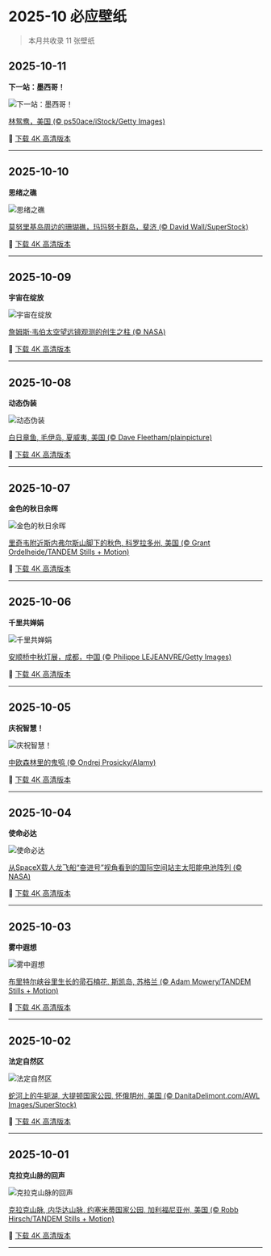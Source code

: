 # 2025-10 必应壁纸

> 本月共收录 11 张壁纸

## 2025-10-11

**下一站：墨西哥！**

![下一站：墨西哥！](https://www.bing.com/th?id=OHR.WoodDuckHen_ZH-CN9558916773_1920x1080.jpg&rf=LaDigue_1920x1080.jpg&pid=hp)

[林鸳鸯，美国 (© ps50ace/iStock/Getty Images)](https://www.bing.com/search?q=%E4%B8%96%E7%95%8C%E5%80%99%E9%B8%9F%E6%97%A5&form=hpcapt&mkt=zh-cn)

🔗 <a href="https://www.bing.com/th?id=OHR.WoodDuckHen_ZH-CN9558916773_UHD.jpg&rf=LaDigue_1920x1080.jpg&pid=hp" target="_blank">下载 4K 高清版本</a>

---


## 2025-10-10

**思绪之礁**

![思绪之礁](https://www.bing.com/th?id=OHR.MonurikiFiji_ZH-CN9178115886_1920x1080.jpg&rf=LaDigue_1920x1080.jpg&pid=hp)

[莫努里基岛周边的珊瑚礁，玛玛努卡群岛，斐济 (© David Wall/SuperStock)](https://www.bing.com/search?q=%E7%8E%9B%E7%8E%9B%E5%8A%AA%E5%8D%A1%E7%BE%A4%E5%B2%9B&form=hpcapt&mkt=zh-cn)

🔗 <a href="https://www.bing.com/th?id=OHR.MonurikiFiji_ZH-CN9178115886_UHD.jpg&rf=LaDigue_1920x1080.jpg&pid=hp" target="_blank">下载 4K 高清版本</a>

---


## 2025-10-09

**宇宙在绽放**

![宇宙在绽放](https://www.bing.com/th?id=OHR.WebbPillars_ZH-CN9054137596_1920x1080.jpg&rf=LaDigue_1920x1080.jpg&pid=hp)

[‌詹姆斯·韦伯太空望远镜观测的创生之柱 (© NASA)](https://www.bing.com/search?q=%E5%88%9B%E7%94%9F%E4%B9%8B%E6%9F%B1&form=hpcapt&mkt=zh-cn)

🔗 <a href="https://www.bing.com/th?id=OHR.WebbPillars_ZH-CN9054137596_UHD.jpg&rf=LaDigue_1920x1080.jpg&pid=hp" target="_blank">下载 4K 高清版本</a>

---


## 2025-10-08

**动态伪装**

![动态伪装](https://www.bing.com/th?id=OHR.OctopusCyanea_ZH-CN8948609460_1920x1080.jpg&rf=LaDigue_1920x1080.jpg&pid=hp)

[白日章鱼, 毛伊岛, 夏威夷, 美国 (© Dave Fleetham/plainpicture)](https://www.bing.com/search?q=%E4%B8%96%E7%95%8C%E7%AB%A0%E9%B1%BC%E6%97%A5&form=hpcapt&mkt=zh-cn)

🔗 <a href="https://www.bing.com/th?id=OHR.OctopusCyanea_ZH-CN8948609460_UHD.jpg&rf=LaDigue_1920x1080.jpg&pid=hp" target="_blank">下载 4K 高清版本</a>

---


## 2025-10-07

**金色的秋日余晖**

![金色的秋日余晖](https://www.bing.com/th?id=OHR.RidgwayAspens_ZH-CN8735375502_1920x1080.jpg&rf=LaDigue_1920x1080.jpg&pid=hp)

[里奇韦附近斯内弗尔斯山脚下的秋色, 科罗拉多州, 美国 (© Grant Ordelheide/TANDEM Stills + Motion)](https://www.bing.com/search?q=%E7%A7%91%E7%BD%97%E6%8B%89%E5%A4%9A%E5%B7%9E&form=hpcapt&mkt=zh-cn)

🔗 <a href="https://www.bing.com/th?id=OHR.RidgwayAspens_ZH-CN8735375502_UHD.jpg&rf=LaDigue_1920x1080.jpg&pid=hp" target="_blank">下载 4K 高清版本</a>

---


## 2025-10-06

**千里共婵娟**

![千里共婵娟](https://www.bing.com/th?id=OHR.AnshunBridge_ZH-CN8392458102_1920x1080.jpg&rf=LaDigue_1920x1080.jpg&pid=hp)

[安顺桥中秋灯展，成都，中国 (© Philippe LEJEANVRE/Getty Images)](https://www.bing.com/search?q=%E4%B8%AD%E7%A7%8B%E8%8A%82&form=hpcapt&mkt=zh-cn)

🔗 <a href="https://www.bing.com/th?id=OHR.AnshunBridge_ZH-CN8392458102_UHD.jpg&rf=LaDigue_1920x1080.jpg&pid=hp" target="_blank">下载 4K 高清版本</a>

---


## 2025-10-05

**庆祝智慧！**

![庆祝智慧！](https://www.bing.com/th?id=OHR.TeacherOwl_ZH-CN8289875605_1920x1080.jpg&rf=LaDigue_1920x1080.jpg&pid=hp)

[中欧森林里的鬼鸮 (© Ondrej Prosicky/Alamy)](https://www.bing.com/search?q=%E4%B8%96%E7%95%8C%E6%95%99%E5%B8%88%E6%97%A5&form=hpcapt&mkt=zh-cn)

🔗 <a href="https://www.bing.com/th?id=OHR.TeacherOwl_ZH-CN8289875605_UHD.jpg&rf=LaDigue_1920x1080.jpg&pid=hp" target="_blank">下载 4K 高清版本</a>

---


## 2025-10-04

**使命必达**

![使命必达](https://www.bing.com/th?id=OHR.DragonEndeavour_ZH-CN8160066040_1920x1080.jpg&rf=LaDigue_1920x1080.jpg&pid=hp)

[从SpaceX载人龙飞船“奋进号”视角看到的国际空间站主太阳能电池阵列 (© NASA)](https://www.bing.com/search?q=%E4%B8%96%E7%95%8C%E7%A9%BA%E9%97%B4%E5%91%A8&form=hpcapt&mkt=zh-cn)

🔗 <a href="https://www.bing.com/th?id=OHR.DragonEndeavour_ZH-CN8160066040_UHD.jpg&rf=LaDigue_1920x1080.jpg&pid=hp" target="_blank">下载 4K 高清版本</a>

---


## 2025-10-03

**雾中遐想**

![雾中遐想](https://www.bing.com/th?id=OHR.SkyeHeather_ZH-CN2820283990_1920x1080.jpg&rf=LaDigue_1920x1080.jpg&pid=hp)

[布里特尔峡谷里生长的帚石楠花, 斯凯岛, 苏格兰 (© Adam Mowery/TANDEM Stills + Motion)](https://www.bing.com/search?q=%E6%96%AF%E5%87%AF%E5%B2%9B&form=hpcapt&mkt=zh-cn)

🔗 <a href="https://www.bing.com/th?id=OHR.SkyeHeather_ZH-CN2820283990_UHD.jpg&rf=LaDigue_1920x1080.jpg&pid=hp" target="_blank">下载 4K 高清版本</a>

---


## 2025-10-02

**法定自然区**

![法定自然区](https://www.bing.com/th?id=OHR.OxbowBend_ZH-CN7211791969_1920x1080.jpg&rf=LaDigue_1920x1080.jpg&pid=hp)

[蛇河上的牛轭湖, 大提顿国家公园, 怀俄明州, 美国 (© DanitaDelimont.com/AWL Images/SuperStock)](https://www.bing.com/search?q=%E5%9B%BD%E5%AE%B6%E9%A3%8E%E6%99%AF%E4%B8%8E%E8%87%AA%E7%84%B6%E6%B2%B3%E6%B5%81%E4%BD%93%E7%B3%BB&form=hpcapt&mkt=zh-cn)

🔗 <a href="https://www.bing.com/th?id=OHR.OxbowBend_ZH-CN7211791969_UHD.jpg&rf=LaDigue_1920x1080.jpg&pid=hp" target="_blank">下载 4K 高清版本</a>

---


## 2025-10-01

**克拉克山脉的回声**

![克拉克山脉的回声](https://www.bing.com/th?id=OHR.YosemiteClark_ZH-CN7179533292_1920x1080.jpg&rf=LaDigue_1920x1080.jpg&pid=hp)

[克拉克山脉, 内华达山脉, 约塞米蒂国家公园, 加利福尼亚州, 美国 (© Robb Hirsch/TANDEM Stills + Motion)](https://www.bing.com/search?q=%E7%BA%A6%E5%A1%9E%E7%B1%B3%E8%92%82%E5%9B%BD%E5%AE%B6%E5%85%AC%E5%9B%AD&form=hpcapt&mkt=zh-cn)

🔗 <a href="https://www.bing.com/th?id=OHR.YosemiteClark_ZH-CN7179533292_UHD.jpg&rf=LaDigue_1920x1080.jpg&pid=hp" target="_blank">下载 4K 高清版本</a>

---

